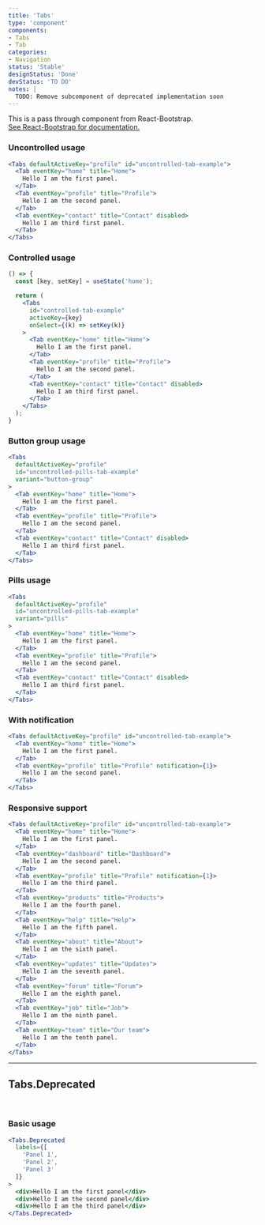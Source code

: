 ```yaml
---
title: 'Tabs'
type: 'component'
components:
- Tabs
- Tab
categories:
- Navigation
status: 'Stable'
designStatus: 'Done'
devStatus: 'TO DO'
notes: |
  TODO: Remove subcomponent of deprecated implementation soon
---
```


<p>
  This is a pass through component from React-Bootstrap.<br/>
  <a href="https://react-bootstrap.github.io/components/cards/" target="_blank" rel="noopener noreferrer">
    See React-Bootstrap for documentation.
  </a>
</p>

### Uncontrolled usage

```jsx live
<Tabs defaultActiveKey="profile" id="uncontrolled-tab-example">
  <Tab eventKey="home" title="Home">
    Hello I am the first panel.
  </Tab>
  <Tab eventKey="profile" title="Profile">
    Hello I am the second panel.
  </Tab>
  <Tab eventKey="contact" title="Contact" disabled>
    Hello I am third first panel.
  </Tab>
</Tabs>
```

### Controlled usage

```jsx live
() => {
  const [key, setKey] = useState('home');

  return (
    <Tabs
      id="controlled-tab-example"
      activeKey={key}
      onSelect={(k) => setKey(k)}
    >
      <Tab eventKey="home" title="Home">
        Hello I am the first panel.
      </Tab>
      <Tab eventKey="profile" title="Profile">
        Hello I am the second panel.
      </Tab>
      <Tab eventKey="contact" title="Contact" disabled>
        Hello I am third first panel.
      </Tab>
    </Tabs>
  );
}
```

### Button group usage

```jsx live
<Tabs
  defaultActiveKey="profile"
  id="uncontrolled-pills-tab-example"
  variant="button-group"
>
  <Tab eventKey="home" title="Home">
    Hello I am the first panel.
  </Tab>
  <Tab eventKey="profile" title="Profile">
    Hello I am the second panel.
  </Tab>
  <Tab eventKey="contact" title="Contact" disabled>
    Hello I am third first panel.
  </Tab>
</Tabs>
```

### Pills usage

```jsx live
<Tabs
  defaultActiveKey="profile"
  id="uncontrolled-pills-tab-example"
  variant="pills"
>
  <Tab eventKey="home" title="Home">
    Hello I am the first panel.
  </Tab>
  <Tab eventKey="profile" title="Profile">
    Hello I am the second panel.
  </Tab>
  <Tab eventKey="contact" title="Contact" disabled>
    Hello I am third first panel.
  </Tab>
</Tabs>
```

### With notification

```jsx live
<Tabs defaultActiveKey="profile" id="uncontrolled-tab-example">
  <Tab eventKey="home" title="Home">
    Hello I am the first panel.
  </Tab>
  <Tab eventKey="profile" title="Profile" notification={1}>
    Hello I am the second panel.
  </Tab>
</Tabs>
```

### Responsive support

```jsx live
<Tabs defaultActiveKey="profile" id="uncontrolled-tab-example">
  <Tab eventKey="home" title="Home">
    Hello I am the first panel.
  </Tab>
  <Tab eventKey="dashboard" title="Dashboard">
    Hello I am the second panel.
  </Tab>
  <Tab eventKey="profile" title="Profile" notification={1}>
    Hello I am the third panel.
  </Tab>
  <Tab eventKey="products" title="Products">
    Hello I am the fourth panel.
  </Tab>
  <Tab eventKey="help" title="Help">
    Hello I am the fifth panel.
  </Tab>
  <Tab eventKey="about" title="About">
    Hello I am the sixth panel.
  </Tab>
  <Tab eventKey="updates" title="Updates">
    Hello I am the seventh panel.
  </Tab>
  <Tab eventKey="forum" title="Forum">
    Hello I am the eighth panel.
  </Tab>
  <Tab eventKey="job" title="Job">
    Hello I am the ninth panel.
  </Tab>
  <Tab eventKey="team" title="Our team">
    Hello I am the tenth panel.
  </Tab>
</Tabs>
```

***

## Tabs.Deprecated

<br/>

### Basic usage

```jsx live
<Tabs.Deprecated
  labels={[
    'Panel 1',
    'Panel 2',
    'Panel 3'
  ]}
>
  <div>Hello I am the first panel</div>
  <div>Hello I am the second panel</div>
  <div>Hello I am the third panel</div>
</Tabs.Deprecated>
```
